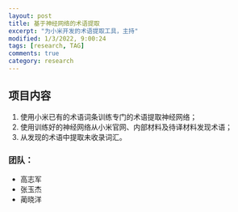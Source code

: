 ```yaml
---
layout: post
title: 基于神经网络的术语提取
excerpt: "为小米开发的术语提取工具，主持"
modified: 1/3/2022, 9:00:24
tags: [research, TAG]
comments: true
category: research
---
```




## 项目内容
1. 使用小米已有的术语词条训练专门的术语提取神经网络；
2. 使用训练好的神经网络从小米官网、内部材料及待译材料发现术语；
3. 从发现的术语中提取未收录词汇。

### 团队：
- 高志军
- 张玉杰
- 蔺晓洋